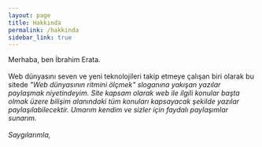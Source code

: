 ```yaml
---
layout: page
title: Hakkında
permalink: /hakkinda
sidebar_link: true
---
```


<p class="message">
Merhaba, ben İbrahim Erata.<br><br>
Web dünyasını seven ve yeni teknolojileri takip etmeye çalışan biri olarak bu sitede <i>"Web dünyasının ritmini ölçmek"<i> sloganına yakışan yazılar paylaşmak niyetindeyim. Site kapsam olarak web ile ilgili konular başta olmak üzere bilişim alanındaki tüm konuları kapsayacak şekilde yazılar paylaşılabilecektir. Umarım kendim ve sizler için faydalı paylaşımlar sunarım.<br><br>
Saygılarımla,
</p>
